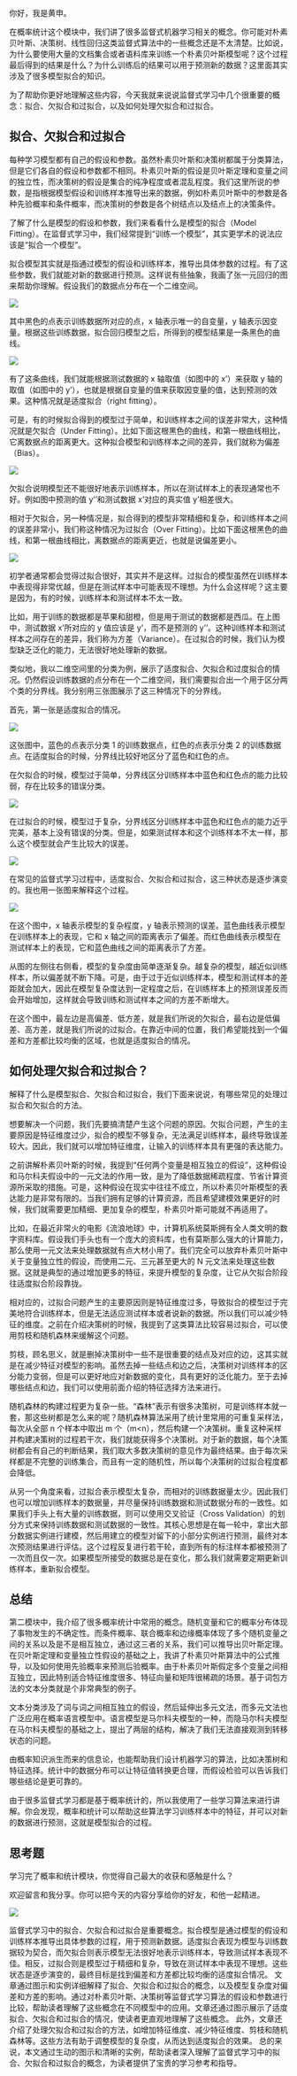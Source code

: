 你好，我是黄申。

在概率统计这个模块中，我们讲了很多监督式机器学习相关的概念。你可能对朴素贝叶斯、决策树、线性回归这类监督式算法中的一些概念还是不太清楚。比如说，为什么要使用大量的文档集合或者语料库来训练一个朴素贝叶斯模型呢？这个过程最后得到的结果是什么？为什么训练后的结果可以用于预测新的数据？这里面其实涉及了很多模型拟合的知识。

为了帮助你更好地理解这些内容，今天我就来说说监督式学习中几个很重要的概念：拟合、欠拟合和过拟合，以及如何处理欠拟合和过拟合。

## 拟合、欠拟合和过拟合

每种学习模型都有自己的假设和参数。虽然朴素贝叶斯和决策树都属于分类算法，但是它们各自的假设和参数都不相同。朴素贝叶斯的假设是贝叶斯定理和变量之间的独立性，而决策树的假设是集合的纯净程度或者混乱程度。我们这里所说的参数，是指根据模型假设和训练样本推导出来的数据，例如朴素贝叶斯中的参数是各种先验概率和条件概率，而决策树的参数是各个树结点以及结点上的决策条件。

了解了什么是模型的假设和参数，我们来看看什么是模型的拟合（Model Fitting）。在监督式学习中，我们经常提到“训练一个模型”，其实更学术的说法应该是“拟合一个模型”。

拟合模型其实就是指通过模型的假设和训练样本，推导出具体参数的过程。有了这些参数，我们就能对新的数据进行预测。这样说有些抽象，我画了张一元回归的图来帮助你理解。假设我们的数据点分布在一个二维空间。

![](img/img_e3e14adcdd0b0ffee6f75a4077c4d997.png)

其中黑色的点表示训练数据所对应的点，x 轴表示唯一的自变量，y 轴表示因变量。根据这些训练数据，拟合回归模型之后，所得到的模型结果是一条黑色的曲线。

![](img/img_89f0c825e42edfe114d7170dc8695618.png)

有了这条曲线，我们就能根据测试数据的 x 轴取值（如图中的 x’）来获取 y 轴的取值（如图中的 y’），也就是根据自变量的值来获取因变量的值，达到预测的效果。这种情况就是适度拟合（right fitting）。

可是，有的时候拟合得到的模型过于简单，和训练样本之间的误差非常大，这种情况就是欠拟合（Under Fitting）。比如下面这根黑色的曲线，和第一根曲线相比，它离数据点的距离更大。这种拟合模型和训练样本之间的差异，我们就称为偏差（Bias）。

![](img/img_71b543dad1c6626cda01e57af80137b5.png)

欠拟合说明模型还不能很好地表示训练样本，所以在测试样本上的表现通常也不好。例如图中预测的值 y’’和测试数据 x’对应的真实值 y’相差很大。

相对于欠拟合，另一种情况是，拟合得到的模型非常精细和复杂，和训练样本之间的误差非常小，我们称这种情况为过拟合（Over Fitting）。比如下面这根黑色的曲线，和第一根曲线相比，离数据点的距离更近，也就是说偏差更小。

![](img/img_c4b5efe5ea3878edfe0ebc183d85f5a6.png)

初学者通常都会觉得过拟合很好，其实并不是这样。过拟合的模型虽然在训练样本中表现得非常优越，但是在测试样本中可能表现不理想。为什么会这样呢？这主要是因为，有的时候，训练样本和测试样本不太一致。

比如，用于训练的数据都是苹果和甜橙，但是用于测试的数据都是西瓜。在上图中，测试数据 x’所对应的 y 值应该是 y’，而不是预测的 y’’。这种训练样本和测试样本之间存在的差异，我们称为方差（Variance）。在过拟合的时候，我们认为模型缺乏泛化的能力，无法很好地处理新的数据。

类似地，我以二维空间里的分类为例，展示了适度拟合、欠拟合和过度拟合的情况。仍然假设训练数据的点分布在一个二维空间，我们需要拟合出一个用于区分两个类的分界线。我分别用三张图展示了这三种情况下的分界线。

首先，第一张是适度拟合的情况。

![](img/img_79fae3f45a2f3637057aac2ce027ebf3.png)

这张图中，蓝色的点表示分类 1 的训练数据点，红色的点表示分类 2 的训练数据点。在适度拟合的时候，分界线比较好地区分了蓝色和红色的点。

在欠拟合的时候，模型过于简单，分界线区分训练样本中蓝色和红色点的能力比较弱，存在比较多的错误分类。

![](img/img_e6d0aec1c5386d0f5c9f5849d3c2766c.png)

在过拟合的时候，模型过于复杂，分界线区分训练样本中蓝色和红色点的能力近乎完美，基本上没有错误的分类。但是，如果测试样本和这个训练样本不太一样，那么这个模型就会产生比较大的误差。

![](img/img_d823f53d598cb5f3285546a6b881aa41.png)

在常见的监督式学习过程中，适度拟合、欠拟合和过拟合，这三种状态是逐步演变的。我也用一张图来解释这个过程。

![](img/img_f44c549733d640a4e80eb7c1048ccb1b.png)

在这个图中，x 轴表示模型的复杂程度，y 轴表示预测的误差。蓝色曲线表示模型在训练样本上的表现，它和 x 轴之间的距离表示了偏差。而红色曲线表示模型在测试样本上的表现，它和蓝色曲线之间的距离表示了方差。

从图的左侧往右侧看，模型的复杂度由简单逐渐复杂。越复杂的模型，越近似训练样本，所以偏差就不断下降。可是，由于过于近似训练样本，模型和测试样本的差距就会加大，因此在模型复杂度达到一定程度之后，在训练样本上的预测误差反而会开始增加，这样就会导致训练和测试样本之间的方差不断增大。

在这个图中，最左边是高偏差、低方差，就是我们所说的欠拟合，最右边是低偏差、高方差，就是我们所说的过拟合。在靠近中间的位置，我们希望能找到一个偏差和方差都比较均衡的区域，也就是适度拟合的情况。

## 如何处理欠拟合和过拟合？

解释了什么是模型拟合、欠拟合和过拟合，我们下面来说说，有哪些常见的处理过拟合和欠拟合的方法。

想要解决一个问题，我们先要搞清楚产生这个问题的原因。欠拟合问题，产生的主要原因是特征维度过少，拟合的模型不够复杂，无法满足训练样本，最终导致误差较大。因此，我们就可以增加特征维度，让输入的训练样本具有更强的表达能力。

之前讲解朴素贝叶斯的时候，我提到“任何两个变量是相互独立的假设”，这种假设和马尔科夫假设中的一元文法的作用一致，是为了降低数据稀疏程度、节省计算资源所采取的措施。可是，这种假设在现实中往往不成立，所以朴素贝叶斯模型的表达能力是非常有限的。当我们拥有足够的计算资源，而且希望建模效果更好的时候，我们就需要更加精细、更加复杂的模型，朴素贝叶斯可能就不再适用了。

比如，在最近非常火的电影《流浪地球》中，计算机系统莫斯拥有全人类文明的数字资料库。假设我们手头也有一个庞大的资料库，也有莫斯那么强大的计算能力，那么使用一元文法来处理数据就有点大材小用了。我们完全可以放弃朴素贝叶斯中关于变量独立性的假设，而使用二元、三元甚至更大的 N 元文法来处理这些数据。这就是典型的通过增加更多的特征，来提升模型的复杂度，让它从欠拟合阶段往适度拟合阶段靠拢。

相对应的，过拟合问题产生的主要原因则是特征维度过多，导致拟合的模型过于完美地符合训练样本，但是无法适应测试样本或者说新的数据。所以我们可以减少特征的维度。之前在介绍决策树的时候，我提到了这类算法比较容易过拟合，可以使用剪枝和随机森林来缓解这个问题。

剪枝，顾名思义，就是删掉决策树中一些不是很重要的结点及对应的边，这其实就是在减少特征对模型的影响。虽然去掉一些结点和边之后，决策树对训练样本的区分能力变弱，但是可以更好地应对新数据的变化，具有更好的泛化能力。至于去掉哪些结点和边，我们可以使用前面介绍的特征选择方法来进行。

随机森林的构建过程更为复杂一些。“森林”表示有很多决策树，可是训练样本就一套，那这些树都是怎么来的呢？随机森林算法采用了统计里常用的可重复采样法，每次从全部 n 个样本中取出 m 个（m<n），然后构建一个决策树。重复这种采样并构建决策树的过程若干次，我们就能获得多个决策树。对于新的数据，每个决策树都会有自己的判断结果，我们取大多数决策树的意见作为最终结果。由于每次采样都是不完整的训练集合，而且有一定的随机性，所以每个决策树的过拟合程度都会降低。

从另一个角度来看，过拟合表示模型太复杂，而相对的训练数据量太少。因此我们也可以增加训练样本的数据量，并尽量保持训练数据和测试数据分布的一致性。如果我们手头上有大量的训练数据，则可以使用交叉验证（Cross Validation）的划分方式来保持训练数据和测试数据的一致性。其核心思想是在每一轮中，拿出大部分数据实例进行建模，然后用建立的模型对留下的小部分实例进行预测，最终对本次预测结果进行评估。这个过程反复进行若干轮，直到所有的标注样本都被预测了一次而且仅一次。如果模型所接受的数据总是在变化，那么我们就需要定期更新训练样本，重新拟合模型。

## 总结

第二模块中，我介绍了很多概率统计中常用的概念。随机变量和它的概率分布体现了事物发生的不确定性。而条件概率、联合概率和边缘概率体现了多个随机变量之间的关系以及是不是相互独立，通过这三者的关系，我们可以推导出贝叶斯定理。在贝叶斯定理和变量独立性假设的基础之上，我讲了朴素贝叶斯算法中的公式推导，以及如何使用先验概率来预测后验概率。由于朴素贝叶斯假定多个变量之间相互独立，因此特别适合特征维度很多、特征向量和矩阵很稀疏的场景。基于词包方法的文本分类就是个非常典型的例子。

文本分类涉及了词与词之间相互独立的假设，然后延伸出多元文法，而多元文法也广泛应用在概率语言模型中。语言模型是马尔科夫模型的一种，而隐马尔科夫模型在马尔科夫模型的基础之上，提出了两层的结构，解决了我们无法直接观测到转移状态的问题。

由概率知识派生而来的信息论，也能帮助我们设计机器学习的算法，比如决策树和特征选择。统计中的数据分布可以让特征值转换更合理，而假设检验可以告诉我们哪些结论是更可靠的。

由于很多监督式学习都是基于概率统计的，所以我使用了一些学习算法来进行讲解。你会发现，概率和统计可以帮助这些算法学习训练样本中的特征，并可以对新的数据进行预测，这就是模型拟合的过程。

## 思考题

学习完了概率和统计模块，你觉得自己最大的收获和感触是什么？

欢迎留言和我分享。你可以把今天的内容分享给你的好友，和他一起精进。

![](img/img_d0880927e2a522a038be2d04bf19dfe4%201.png)

监督式学习中的拟合、欠拟合和过拟合是重要概念。拟合模型是通过模型的假设和训练样本推导出具体参数的过程，用于预测新数据。适度拟合表现为模型与训练数据较为契合，而欠拟合则表示模型无法很好地表示训练样本，导致测试样本表现不佳。相反，过拟合则是模型过于精细和复杂，导致在测试样本中表现不理想。这些状态是逐步演变的，最终目标是找到偏差和方差都比较均衡的适度拟合情况。 文章通过图示和实例详细解释了拟合、欠拟合和过拟合的概念，以及模型复杂度对偏差和方差的影响。通过对朴素贝叶斯、决策树等监督式学习算法的假设和参数进行比较，帮助读者理解了这些概念在不同模型中的应用。文章还通过图示展示了适度拟合、欠拟合和过拟合的情况，使读者更直观地理解了这些概念。 此外，文章还介绍了处理欠拟合和过拟合的方法，如增加特征维度、减少特征维度、剪枝和随机森林等。这些方法有助于调整模型的复杂度，从而达到适度拟合的效果。 总的来说，本文通过生动的图示和清晰的实例，帮助读者深入理解了监督式学习中的拟合、欠拟合和过拟合的概念，为读者提供了宝贵的学习参考和指导。